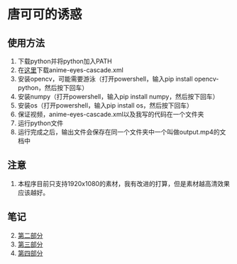 # 唐可可的诱惑
## 使用方法
1. 下载python并将python加入PATH
2. 在[这里](https://github.com/recette-lemon/Haar-Cascade-Anime-Eye-Detector "Anime eye detector")下载anime-eyes-cascade.xml
3. 安装opencv，可能需要游泳（打开powershell，输入pip install opencv-python，然后按下回车）
4. 安装numpy（打开powershell，输入pip install numpy，然后按下回车）
5. 安装os（打开powershell，输入pip install os，然后按下回车）
6. 保证视频，anime-eyes-cascade.xml以及我写的代码在一个文件夹
7. 运行python文件
8. 运行完成之后，输出文件会保存在同一个文件夹中一个叫做output.mp4的文档中

## 注意
1. 本程序目前只支持1920x1080的素材，我有改进的打算，但是素材越高清效果应该越好。

## 笔记
2. [第二部分](https://github.com/HanwenJin16/tangkeke_temptation/blob/main/p2.ipynb)
3. [第三部分](https://github.com/HanwenJin16/tangkeke_temptation/blob/main/p3.ipynb)
4. [第四部分](https://github.com/HanwenJin16/tangkeke_temptation/blob/main/p4.ipynb)




